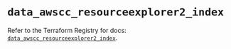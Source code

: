 # `data_awscc_resourceexplorer2_index`

Refer to the Terraform Registry for docs: [`data_awscc_resourceexplorer2_index`](https://registry.terraform.io/providers/hashicorp/awscc/0.70.0/docs/data-sources/resourceexplorer2_index).
